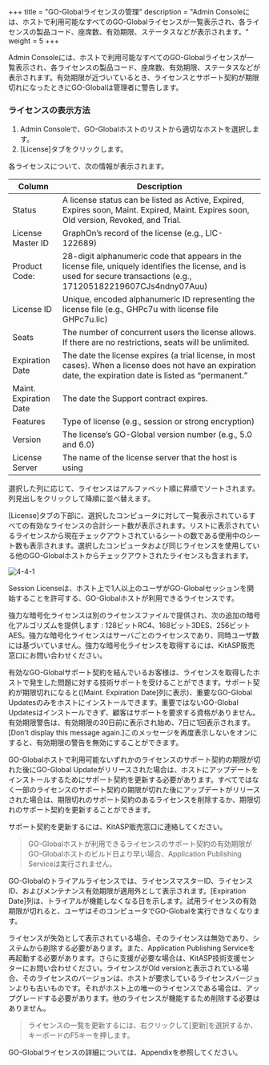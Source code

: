 +++
title = "GO-Globalライセンスの管理"
description = "Admin Consoleには、ホストで利用可能なすべてのGO-Globalライセンスが一覧表示され、各ライセンスの製品コード、座席数、有効期限、ステータスなどが表示されます。"
weight = 5
+++


Admin Consoleには、ホストで利用可能なすべてのGO-Globalライセンスが一覧表示され、各ライセンスの製品コード、座席数、有効期限、ステータスなどが表示されます。有効期限が近づいているとき、ライセンスとサポート契約が期限切れになったときにGO-Globalは管理者に警告します。

### ライセンスの表示方法

1. Admin Consoleで、GO-Globalホストのリストから適切なホストを選択します。
2. [License]タブをクリックします。

各ライセンスについて、次の情報が表示されます。

| Column                 | Description                                                                                                                                                            |
|------------------------|------------------------------------------------------------------------------------------------------------------------------------------------------------------------|
| Status                 | A license status can be listed as Active, Expired, Expires soon, Maint. Expired, Maint. Expires soon, Old version, Revoked, and Trial.                                 |
| License Master ID      | GraphOn’s record of the license (e.g., LIC-122689)                                                                                                                     |
| Product Code:          | 28-digit alphanumeric code that appears in the license file, uniquely identifies the license, and is used for secure transactions (e.g., 171205182219607CJs4ndny07Auu) |
| License ID             | Unique, encoded alphanumeric ID representing the license file (e.g., GHPc7u with license file GHPc7u.lic)                                                              |
| Seats                  | The number of concurrent users the license allows. If there are no restrictions, seats will be unlimited.                                                              |
| Expiration Date        | The date the license expires (a trial license, in most cases). When a license does not have an expiration date, the expiration date is listed as “permanent.”          |
| Maint. Expiration Date | The date the Support contract expires.                                                                                                                                 |
| Features               | Type of license (e.g., session or strong encryption)                                                                                                                   |
| Version                | The license’s GO-Global version number (e.g., 5.0 and 6.0)                                                                                                             |
| License Server         | The name of the license server that the host is using                                                                                                                  |

選択した列に応じて、ライセンスはアルファベット順に昇順でソートされます。列見出しをクリックして降順に並べ替えます。

[License]タブの下部に、選択したコンピュータに対して一覧表示されているすべての有効なライセンスの合計シート数が表示されます。リストに表示されているライセンスから現在チェックアウトされているシートの数である使用中のシート数も表示されます。選択したコンピュータおよび同じライセンスを使用している他のGO-Globalホストからチェックアウトされたライセンスも含まれます。

![4-4-1](/images/4-4-1.png)

Session Licenseは、ホスト上で1人以上のユーザがGO-Globalセッションを開始することを許可する、GO-Globalホストが利用できるライセンスです。

強力な暗号化ライセンスは別のライセンスファイルで提供され、次の追加の暗号化アルゴリズムを提供します : 128ビットRC4、168ビット3DES、256ビットAES。強力な暗号化ライセンスはサーバごとのライセンスであり、同時ユーザ数には基づいていません。強力な暗号化ライセンスを取得するには、KitASP販売窓口にお問い合わせください。

有効なGO-Globalサポート契約を結んでいるお客様は、ライセンスを取得したホストで発生した問題に対する技術サポートを受けることができます。サポート契約が期限切れになると([Maint. Expiration Date]列に表示)、重要なGO-Global Updatesのみをホストにインストールできます。重要ではないGO-Global Updatesはインストールできず、顧客はサポートを要求する資格がありません。有効期限警告は、有効期限の30日前に表示され始め、7日に1回表示されます。[Don't display this message again.]このメッセージを再度表示しないをオンにすると、有効期限の警告を無効にすることができます。

GO-Globalホストで利用可能ないずれかのライセンスのサポート契約の期限が切れた後にGO-Global Updateがリリースされた場合は、ホストにアップデートをインストールするためにサポート契約を更新する必要があります。すべてではなく一部のライセンスのサポート契約の期限が切れた後にアップデートがリリースされた場合は、期限切れのサポート契約のあるライセンスを削除するか、期限切れのサポート契約を更新することができます。

サポート契約を更新するには、KitASP販売窓口に連絡してください。

>GO-Globalホストが利用できるライセンスのサポート契約の有効期限がGO-Globalホストのビルド日より早い場合、Application Publishing Serviceは実行されません。

GO-Globalのトライアルライセンスでは、ライセンスマスターID、ライセンスID、およびメンテナンス有効期限が適用外として表示されます。[Expiration Date]列は、トライアルが機能しなくなる日を示します。試用ライセンスの有効期限が切れると、ユーザはそのコンピュータでGO-Globalを実行できなくなります。

ライセンスが失効として表示されている場合、そのライセンスは無効であり、システムから削除する必要があります。また、Application Publishing Serviceを再起動する必要があります。さらに支援が必要な場合は、KitASP技術支援センターにお問い合わせください。ライセンスがOld versionと表示されている場合、そのライセンスのバージョンは、ホストが要求しているライセンスバージョンよりも古いものです。それがホスト上の唯一のライセンスである場合は、アップグレードする必要があります。他のライセンスが機能するため削除する必要はありません。

>ライセンスの一覧を更新するには、右クリックして[更新]を選択するか、キーボードのF5キーを押します。

GO-Globalライセンスの詳細については、Appendixを参照してください。
